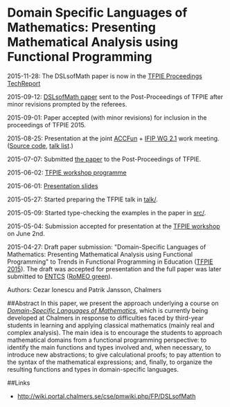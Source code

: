 # Domain Specific Languages of Mathematics: Presenting Mathematical Analysis using Functional Programming

2015-11-28: The DSLsofMath paper is now in the [TFPIE Proceedings TechReport](http://www.cs.uu.nl/research/techreps/UU-CS-2015-015.html)

2015-09-12: [DSLsofMath paper](http://www.cse.chalmers.se/~patrikj/papers/Ionescu_Jansson_DSLsofMath_TFPIE_2015_paper_preprint.pdf) sent to the Post-Proceedings of TFPIE after minor revisions prompted by the referees.


2015-09-01: Paper accepted (with minor revisions) for inclusion in the proceedings of TFPIE 2015.

2015-08-25: Presentation at the joint [ACCFun](http://wiki.portal.chalmers.se/cse/pmwiki.php/ST/ACCFun) + [IFIP WG 2.1](http://foswiki.cs.uu.nl/foswiki/IFIP21/Goteborg) work meeting. ([Source code](WG2.1/), [talk list](https://github.com/patrikja/GRACeFUL/blob/master/ACCFun.md).)

2015-07-07: Submitted [the paper](http://www.cse.chalmers.se/~patrikj/papers/Ionescu_Jansson_DSLsofMath_TFPIE_2015_paper_preprint.pdf) to the Post-Proceedings of TFPIE.

2015-06-02: [TFPIE workshop programme](https://wiki.science.ru.nl/tfpie/TFPIE2015#Program)

2015-06-01: [Presentation slides](http://www.cse.chalmers.se/~patrikj/talks/DSLsofMath_TFPIE15_Jansson_Ionescu.pdf)

2015-05-27: Started preparing the TFPIE talk in [talk/](talk/).

2015-05-09: Started type-checking the examples in the paper in [src/](src/).

2015-05-04: Submission accepted for presentation at the [TFPIE workshop](http://wiki.science.ru.nl/tfpie/TFPIE2015) on June 2nd.

2015-04-27: Draft paper submission: "Domain-Specific Languages of Mathematics: Presenting Mathematical Analysis using Functional Programming" to Trends in Functional Programming in Education ([TFPIE 2015](http://wiki.science.ru.nl/tfpie/TFPIE2015)). The draft was accepted for presentation and the full paper was later submitted to [ENTCS](http://www.journals.elsevier.com/electronic-notes-in-theoretical-computer-science/) ([RoMEO green](http://www.sherpa.ac.uk/romeo/issn/1571-0661/)).

Authors: Cezar Ionescu and Patrik Jansson, Chalmers

##Abstract
In this paper, we present the approach underlying a course on
*[Domain-Specific Languages of Mathematics](https://www.student.chalmers.se/sp/course?course_id=24179)*,
which is currently being developed at
Chalmers in response to difficulties faced by third-year students in
learning and applying classical mathematics (mainly real and complex
analysis).  The main idea is to encourage the students to approach
mathematical domains from a functional programming perspective: to
identify the main functions and types involved and, when necessary, to
introduce new abstractions; to give calculational proofs; to pay
attention to the syntax of the mathematical expressions; and, finally,
to organize the resulting functions and types in domain-specific
languages.

##Links
* http://wiki.portal.chalmers.se/cse/pmwiki.php/FP/DSLsofMath
